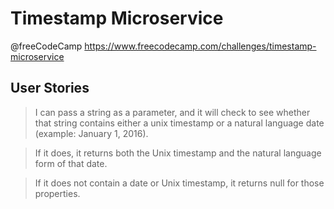 # Timestamp Microservice
@freeCodeCamp https://www.freecodecamp.com/challenges/timestamp-microservice

## User Stories
> I can pass a string as a parameter, and it will check to see whether that string contains either a unix timestamp or a natural language date (example: January 1, 2016).

> If it does, it returns both the Unix timestamp and the natural language form of that date.

> If it does not contain a date or Unix timestamp, it returns null for those properties.
